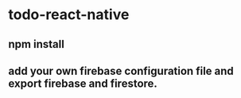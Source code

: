# todo-react-native

## npm install

## add your own firebase configuration file and export firebase and firestore.
